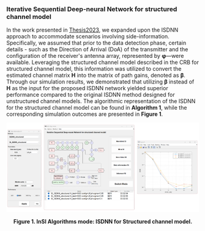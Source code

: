 ### Iterative Sequential Deep-neural Network for structured channel model

In the work presented in [Thesis2023], we expanded upon the ISDNN approach to accommodate scenarios involving side-information. Specifically, we assumed that prior to the data detection phase, certain details - such as the Direction of Arrival (DoA) of the transmitter and the configuration of the receiver's antenna array, represented by $\boldsymbol{\varphi}$—were available. Leveraging the structured channel model described in the CRB for structured channel model, this information was utilized to convert the estimated channel matrix $\mathbf{H}$ into the matrix of path gains, denoted as $\boldsymbol{\beta}$. Through our simulation results, we demonstrated that utilizing $\boldsymbol{\beta}$ instead of $\mathbf{H}$ as the input for the proposed ISDNN network yielded superior performance compared to the original ISDNN method designed for unstructured channel models. The algorithmic representation of the ISDNN for the structured channel model can be found in **Algorithm 1**, while the corresponding simulation outcomes are presented in **Figure 1**.


[](../../../pseudo/Algo_SI_Structured.md ':include :type=code algorithm')


<p style="text-align-last: center">
<img src="./assets/img/Outputs/InSI_Algo_SI_Structured.png">
</p>
<p style="text-align-last: center">
<b>
Figure 1. InSI Algorithms mode: ISDNN for Structured channel model.
</b>
</p>

[Kay1993]: https://dl.acm.org/doi/abs/10.5555/151045
[Ladaycia2017]: https://ieeexplore.ieee.org/abstract/document/7956173
[Garro2020]: https://ieeexplore.ieee.org/document/9040540
[Menni2012]: https://ieeexplore.ieee.org/abstract/document/6094230
[Mandloi2017]: https://ieeexplore.ieee.org/document/7778172
[Thesis2023]: https://dohaison.github.io/assets/pdf/2023_Thesis.pdf